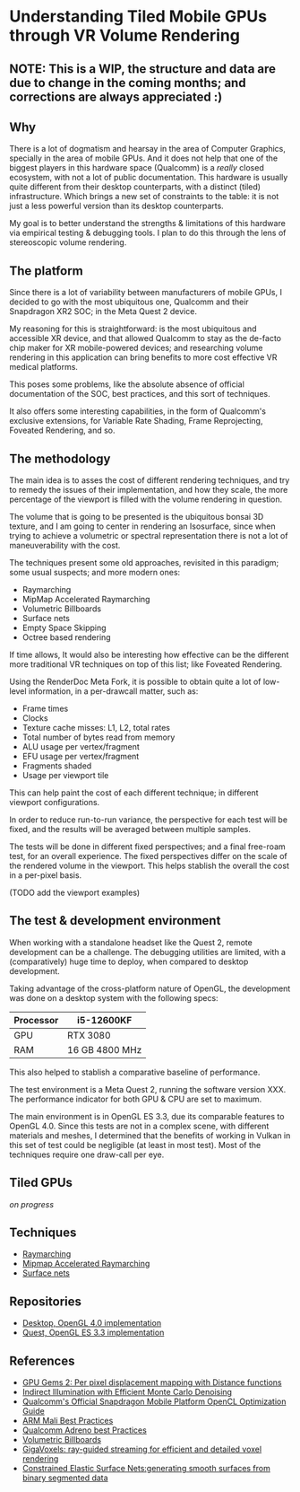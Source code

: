 # Understanding Tiled Mobile GPUs through VR Volume Rendering

## NOTE: This is a WIP, the structure and data are due to change in the coming months; and corrections are always appreciated  :)

## Why

There is a lot of dogmatism and hearsay in the area of Computer Graphics, specially in the area of mobile GPUs. And it does not help that one of the biggest players in this hardware space (Qualcomm) is a *really* closed ecosystem, with not a lot of public documentation. This hardware is usually quite different from their desktop counterparts, with a distinct (tiled) infrastructure. Which brings a new set of constraints to the table: it is not just a less powerful version than its desktop counterparts.

My goal is to better understand the strengths & limitations of this hardware via empirical testing & debugging tools. I plan to do this through the lens of stereoscopic volume rendering.

## The platform

Since there is a lot of variability between manufacturers of mobile GPUs, I decided to go with the most ubiquitous one, Qualcomm and their Snapdragon XR2 SOC; in the Meta Quest 2 device.

My reasoning for this is straightforward: is the most ubiquitous and accessible XR device, and that allowed Qualcomm to stay as the de-facto chip maker for XR mobile-powered devices; and researching volume rendering in this application can bring benefits to more cost effective VR medical platforms.

This poses some problems, like the absolute absence of official documentation of the SOC, best practices, and this sort of techniques.

It also offers some interesting capabilities, in the form of Qualcomm's exclusive extensions, for Variable Rate Shading, Frame Reprojecting, Foveated Rendering, and so.

## The methodology

The main idea is to asses the cost of different rendering techniques, and try to remedy the issues of their implementation, and how they scale, the more percentage of the viewport is filled with the volume rendering in question.

The volume that is going to be presented is the ubiquitous bonsai 3D texture, and I am going to center in rendering an Isosurface, since when trying to achieve a volumetric or spectral representation there is not a lot of maneuverability with the cost.

The techniques present some old approaches, revisited in this paradigm; some usual suspects; and more modern ones:

* Raymarching
* MipMap Accelerated Raymarching
* Volumetric Billboards
* Surface nets
* Empty Space Skipping
* Octree based rendering

If time allows, It would also be interesting how effective can be the different more traditional VR techniques on top of this list; like Foveated Rendering.

Using the RenderDoc Meta Fork, it is possible to obtain quite a lot of low-level information, in a per-drawcall matter, such as:

* Frame times
* Clocks
* Texture cache misses: L1, L2, total rates
* Total number of bytes read from memory
* ALU usage per vertex/fragment
* EFU usage per vertex/fragment
* Fragments shaded
* Usage per viewport tile

This can help paint the cost of each different technique; in different viewport configurations.

In order to reduce run-to-run variance, the perspective for each test will be fixed, and the results will be averaged between multiple samples.

The tests will be done in different fixed perspectives; and a final free-roam test, for an overall experience. The fixed perspectives differ on the scale of the rendered volume in the viewport. This helps stablish the overall the cost in a per-pixel basis.

(TODO add the viewport examples)

## The test & development environment

When working with a standalone headset like the Quest 2, remote development can be a challenge. The debugging utilities are limited, with a (comparatively) huge time to deploy, when compared to desktop development.

Taking advantage of the cross-platform nature of OpenGL, the development was done on a desktop system with the following specs:


| Processor | i5-12600KF     |
| ----------- | ---------------- |
| GPU       | RTX 3080       |
| RAM       | 16 GB 4800 MHz |

This also helped to stablish a comparative baseline of performance.

The test environment is a Meta Quest 2, running the software version XXX. The performance indicator for both GPU & CPU are set to maximum.

The main environment is in OpenGL ES 3.3, due its comparable features to OpenGL 4.0. Since this tests are not in a complex scene, with different materials and meshes, I determined that the benefits of working in Vulkan in this set of test could be negligible (at least in most test). Most of the techniques require one draw-call per eye.

## Tiled GPUs

*on progress*

## Techniques

* [Raymarching](https://github.com/JsMarq96/Understanding-Tileg-GPUs-VR-Volume-Rendering/blob/main/raymarching/raymarching.md)
* [Mipmap Accelerated Raymarching](https://github.com/JsMarq96/Understanding-Tileg-GPUs-VR-Volume-Rendering/blob/main/mipmap-accel-raymarching/mar.md)
* [Surface nets](https://github.com/JsMarq96/Understanding-Tiled-GPUs-VR-Volume-Rendering/blob/main/surface-nets/surface_nets.md)

## Repositories

* [Desktop, OpenGL 4.0 implementation](https://github.com/JsMarq96/Volume-Rendering-Desktop)
* [Quest, OpenGL ES 3.3 implementation](https://github.com/JsMarq96/Quest-Tiled-Volume-Rendering)

## References

* [GPU Gems 2: Per pixel displacement mapping with Distance functions](https://developer.nvidia.com/gpugems/gpugems2/part-i-geometric-complexity/chapter-8-pixel-displacement-mapping-distance-functions)
* [Indirect Illumination with Efficient Monte Carlo Denoising](https://link.springer.com/article/10.1007/s11042-020-09884-5)
* [Qualcomm's Official Snapdragon Mobile Platform OpenCL Optimization Guide](https://developer.qualcomm.com/download/adrenosdk/adreno-opencl-programming-guide.pdf?referrer=node/6114https:/)
* [ARM Mali Best Practices]([https://documentation-service.arm.com/static/62f4f9b7c3b04f2bd53e1c65](https://documentation-service.arm.com/static/62f4f9b7c3b04f2bd53e1c65))
* [Qualcomm Adreno best Practices](https://developer.qualcomm.com/sites/default/files/docs/adreno-gpu/snapdragon-game-toolkit/gdg/gpu/best_practices.html)
* [Volumetric Billboards](https://hal.inria.fr/inria-00402067)
* [GigaVoxels: ray-guided streaming for efficient and detailed voxel rendering](https://dl.acm.org/doi/10.1145/1507149.1507152)
* [Constrained Elastic Surface Nets:generating smooth surfaces from binary segmented data](https://www.merl.com/publications/docs/TR99-24.pdf)
